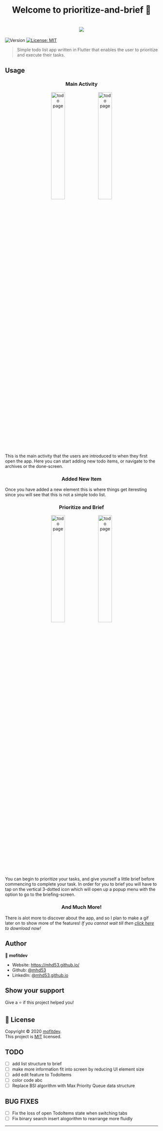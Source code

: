 ﻿<h1 align="center">Welcome to prioritize-and-brief 👋</h1>
<h1 align="center">
  <img src="https://user-images.githubusercontent.com/21181457/76336572-945a0780-62cc-11ea-9d1c-430f2dd9f784.png" />
</h1>
<p>
  <img alt="Version" src="https://img.shields.io/badge/version-1.0-blue.svg?cacheSeconds=2592000" />
  <a href="https://opensource.org/licenses/MIT" target="_blank">
    <img alt="License: MIT" src="https://img.shields.io/badge/License-MIT-yellow.svg" />
  </a>
</p>

> Simple todo list app written in Flutter that enables the user to prioritize and execute their tasks.

## Usage
<h3 align="center">Main Activity</h3>
<div align="center">
	<img src="https://user-images.githubusercontent.com/21181457/76329019-653e9880-62c2-11ea-9bf0-a0fd5d6fb52c.jpg" 
             alt="todo page"
             width="30%"
             height="auto"
             >
    <img src="https://user-images.githubusercontent.com/21181457/76331022-f0b92900-62c4-11ea-8395-18e7be3233dd.jpg" 
             alt="todo page"
             width="30%"
             height="auto"
             >
</div>
<p align="left">
This is the main activity that the users are introduced to when they first open the app. Here you can start adding new todo items, or navigate to the archives or the done-screen. 
</p>
<h3 align="center">Added New Item</h3>
<p align="left">
Once you have added a new element this is where things get iteresting since you will see that this is not a simple todo list.
</p>
<h3 align="center">Prioritize and Brief</h3>
<div align="center">
       <img src="https://user-images.githubusercontent.com/21181457/76331567-b4d29380-62c5-11ea-8128-19ef508aa0c9.jpg" 
             alt="todo page"
             width="30%"
             height="auto"
             >
      <img src="https://user-images.githubusercontent.com/21181457/76336010-c159ea80-62cb-11ea-8d99-bd76095ac1a1.jpg" 
             alt="todo page"
             width="30%"
             height="auto"
             >
 </div>
 <p align="left">
 You can begin to prioritize your tasks, and give yourself a little brief before commencing to complete your task. In order for you to brief you will have to tap on the vertical 3-dotted icon 
    which will open up a popup menu with the option to go to the briefing-screen.
</p>
<h3 align="center">And Much More!</h3>
<p align="left">
There is alot more to discover about the app, and so I plan to make a gif later on to show more of the features! <em>If you cannot wait till then <a href="https://github.com/mhd53/prioritize-and-brief/zipball/master">click here</a> to download now!</em>
</p>

## Author

👤 **mofitdev**

* Website: https://mhd53.github.io/
* Github: [@mhd53](https://github.com/mhd53)
* LinkedIn: [@mhd53.github.io](https://linkedin.com/in/mhd53.github.io)

## Show your support

Give a ⭐️ if this project helped you!

## 📝 License

Copyright © 2020 [mofitdev](https://github.com/mhd53).<br />
This project is [MIT](https://opensource.org/licenses/MIT) licensed.



## TODO
- [ ] add list structure to brief
- [ ] make more information fit into screen by reducing UI element size
- [ ] add edit feature to TodoItems
- [ ] color code abc
- [ ] Replace BSI algorithm with Max Priority Queue data structure

## BUG FIXES
- [ ] Fix the loss of open TodoItems state when switching tabs
- [ ] Fix binary search insert alogorithm to rearrange more fluidly
***
